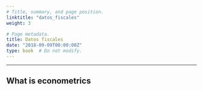 ```yaml
---
# Title, summary, and page position.
linktitle: "datos_fiscales"
weight: 3

# Page metadata.
title: Datos fiscales
date: "2018-09-09T00:00:00Z"
type: book  # Do not modify.
---
```




---

## What is econometrics
